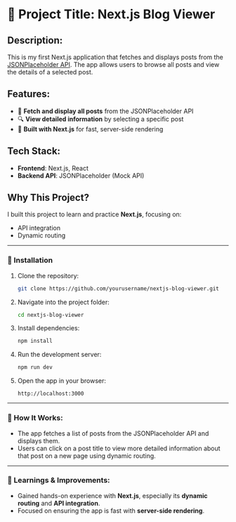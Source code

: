 # 📜 Project Title: **Next.js Blog Viewer**

## Description:
This is my first Next.js application that fetches and displays posts from the [JSONPlaceholder API](https://jsonplaceholder.typicode.com/). The app allows users to browse all posts and view the details of a selected post.

## Features:
- 📰 **Fetch and display all posts** from the JSONPlaceholder API
- 🔍 **View detailed information** by selecting a specific post
- 🚀 **Built with Next.js** for fast, server-side rendering

## Tech Stack:
- **Frontend**: Next.js, React
- **Backend API**: JSONPlaceholder (Mock API)

## Why This Project?
I built this project to learn and practice **Next.js**, focusing on:
- API integration
- Dynamic routing

---

### 📁 Installation

1. Clone the repository:
    ```bash
    git clone https://github.com/yourusername/nextjs-blog-viewer.git
    ```

2. Navigate into the project folder:
    ```bash
    cd nextjs-blog-viewer
    ```

3. Install dependencies:
    ```bash
    npm install
    ```

4. Run the development server:
    ```bash
    npm run dev
    ```

5. Open the app in your browser:
    ```
    http://localhost:3000
    ```

---

### 🤔 How It Works:

- The app fetches a list of posts from the JSONPlaceholder API and displays them.
- Users can click on a post title to view more detailed information about that post on a new page using dynamic routing.

---

### 🚀 Learnings & Improvements:
- Gained hands-on experience with **Next.js**, especially its **dynamic routing** and **API integration**.
- Focused on ensuring the app is fast with **server-side rendering**.


